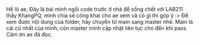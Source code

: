Hế lô ae,
Đây là bài mình ngồi code trước ở nhà để sống chết với LAB211 thầy KhangPQ, mình chia sẻ công khai cho ae xem và có gì thì góp ý :> 
Để xem được nội dung của folder, hãy chuyển từ main sang master nhé. Main là cái cũ nhất của mình, còn master mình cập nhật liên tục cho đến khi pass.
Cám ơn ae đã đọc.
